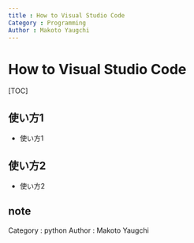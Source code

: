 ```yaml
---
title : How to Visual Studio Code
Category : Programming
Author : Makoto Yaugchi
---
```


# How to Visual Studio Code

[TOC]

## 使い方1

- 使い方1

## 使い方2

- 使い方2

## note

Category : python
Author : Makoto Yaugchi
